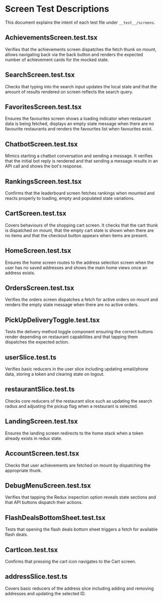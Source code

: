 # Screen Test Descriptions

This document explains the intent of each test file under `__test__/screens`.

## AchievementsScreen.test.tsx
Verifies that the achievements screen dispatches the fetch thunk on mount, allows navigating back via the back button and renders the expected number of achievement cards for the mocked state.

## SearchScreen.test.tsx
Checks that typing into the search input updates the local state and that the amount of results rendered on screen reflects the search query.

## FavoritesScreen.test.tsx
Ensures the favourites screen shows a loading indicator when restaurant data is being fetched, displays an empty state message when there are no favourite restaurants and renders the favourites list when favourites exist.

## ChatbotScreen.test.tsx
Mimics starting a chatbot conversation and sending a message. It verifies that the initial bot reply is rendered and that sending a message results in an API call and shows the bot's response.

## RankingsScreen.test.tsx
Confirms that the leaderboard screen fetches rankings when mounted and reacts properly to loading, empty and populated state variations.

## CartScreen.test.tsx
Covers behaviours of the shopping cart screen. It checks that the cart thunk is dispatched on mount, that the empty cart state is shown when there are no items and that the checkout button appears when items are present.

## HomeScreen.test.tsx
Ensures the home screen routes to the address selection screen when the user has no saved addresses and shows the main home views once an address exists.

## OrdersScreen.test.tsx
Verifies the orders screen dispatches a fetch for active orders on mount and renders the empty state message when there are no active orders.

## PickUpDeliveryToggle.test.tsx
Tests the delivery method toggle component ensuring the correct buttons render depending on restaurant capabilities and that tapping them dispatches the expected action.

## userSlice.test.ts
Verifies basic reducers in the user slice including updating email/phone data, storing a token and clearing state on logout.

## restaurantSlice.test.ts
Checks core reducers of the restaurant slice such as updating the search radius and adjusting the pickup flag when a restaurant is selected.

## LandingScreen.test.tsx
Ensures the landing screen redirects to the home stack when a token already exists in redux state.

## AccountScreen.test.tsx
Checks that user achievements are fetched on mount by dispatching the appropriate thunk.

## DebugMenuScreen.test.tsx
Verifies that tapping the Redux inspection option reveals state sections and that API buttons dispatch their actions.

## FlashDealsBottomSheet.test.tsx
Tests that opening the flash deals bottom sheet triggers a fetch for available flash deals.

## CartIcon.test.tsx
Confirms that pressing the cart icon navigates to the Cart screen.

## addressSlice.test.ts
Covers basic reducers of the address slice including adding and removing addresses and updating the selected ID.
